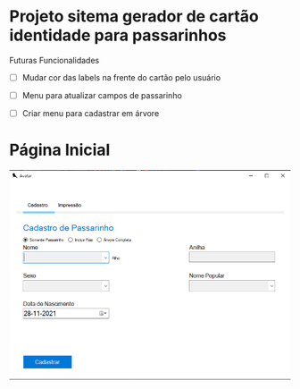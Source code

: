 # Projeto sitema gerador de cartão identidade para passarinhos

Futuras Funcionalidades
- [ ] Mudar cor das labels na frente do cartão pelo usuário
- [ ] Menu para atualizar campos de passarinho
- [ ] Criar menu para cadastrar em árvore


# Página Inicial
<div>
<img align="center" alt="Csharp" src="https://github.com/brunorcx/neo4jUI/blob/master/SistemaPassarinho.png">
<div/>
